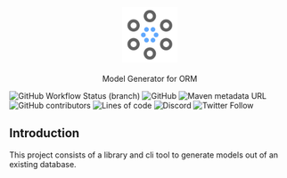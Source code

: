 <p align="center"><img src="https://raw.githubusercontent.com/JavaWebStack/docs/master/docs/assets/img/icon.svg" width="100">
<br><br>
Model Generator for ORM
</p>

![GitHub Workflow Status (branch)](https://img.shields.io/github/workflow/status/JavaWebStack/model-generator/Maven%20Deploy/master)
![GitHub](https://img.shields.io/github/license/JavaWebStack/model-generator)
![Maven metadata URL](https://img.shields.io/maven-metadata/v?metadataUrl=https%3A%2F%2Frepo.javawebstack.org%2Forg%2Fjavawebstack%2Fmodel-generator%2Fmaven-metadata.xml)
![GitHub contributors](https://img.shields.io/github/contributors/JavaWebStack/model-generator)
![Lines of code](https://img.shields.io/tokei/lines/github/JavaWebStack/model-generator)
![Discord](https://img.shields.io/discord/815612319378833408?color=%237289DA&label=discord)
![Twitter Follow](https://img.shields.io/twitter/follow/JavaWebStack?style=social)

## Introduction
This project consists of a library and cli tool to generate models out of an existing database.